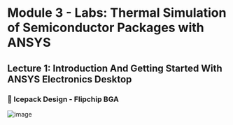 # Module 3 - Labs: Thermal Simulation of Semiconductor Packages with ANSYS 

## Lecture 1: Introduction And Getting Started With ANSYS Electronics Desktop 

### 📌 Icepack Design - Flipchip BGA

![image](https://github.com/user-attachments/assets/e491708f-9b39-48e0-a15f-1e2659bf67d9)

